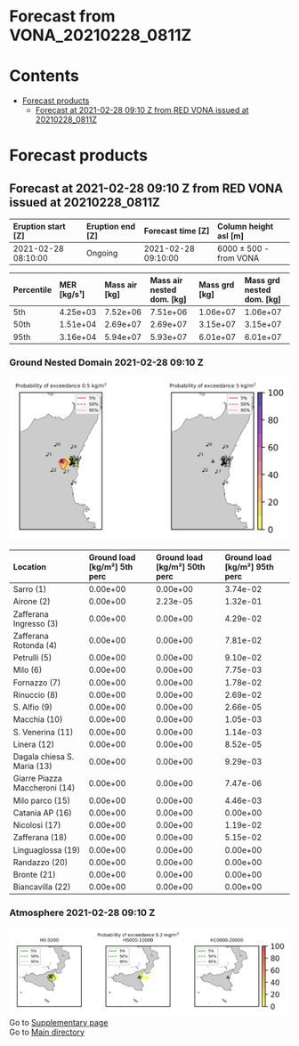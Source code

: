 
Forecast from VONA_20210228_0811Z
=================================

Contents
========

* [Forecast products](#forecast-products)
	* [Forecast at 2021-02-28 09:10 Z from RED VONA issued at 20210228_0811Z](#forecast-at-2021-02-28-0910-z-from-red-vona-issued-at-20210228_0811z)

# Forecast products

## Forecast at 2021-02-28 09:10 Z from RED VONA issued at 20210228_0811Z
  

|Eruption start [Z]|Eruption end [Z]|Forecast time [Z]|Column height asl [m]|
| :--- | :--- | :--- | :--- |
|2021-02-28 08:10:00|Ongoing|2021-02-28 09:10:00|6000 ± 500 - from VONA|
  
  

|Percentile|MER [kg/s¹]|Mass air [kg]|Mass air nested dom. [kg]|Mass grd [kg]|Mass grd nested dom. [kg]|
| :--- | :--- | :--- | :--- | :--- | :--- |
|5th|4.25e+03|7.52e+06|7.51e+06|1.06e+07|1.06e+07|
|50th|1.51e+04|2.69e+07|2.69e+07|3.15e+07|3.15e+07|
|95th|3.16e+04|5.94e+07|5.93e+07|6.01e+07|6.01e+07|
  

### Ground Nested Domain 2021-02-28 09:10 Z
  
![](./figures/probability_grd_2021_02_28_0910_grid_1_1.png)  
  
  
  
  
  
  
  
  
  
  
  
  
  
  
  
  
  
  
  
  
  

|Location|Ground load [kg/m²] 5th perc|Ground load [kg/m²] 50th perc|Ground load [kg/m²] 95th perc|
| :--- | :--- | :--- | :--- |
|Sarro (1)|0.00e+00|0.00e+00|3.74e-02|
|Airone (2)|0.00e+00|2.23e-05|1.32e-01|
|Zafferana Ingresso (3)|0.00e+00|0.00e+00|4.29e-02|
|Zafferana Rotonda (4)|0.00e+00|0.00e+00|7.81e-02|
|Petrulli (5)|0.00e+00|0.00e+00|9.10e-02|
|Milo (6)|0.00e+00|0.00e+00|7.75e-03|
|Fornazzo (7)|0.00e+00|0.00e+00|1.78e-02|
|Rinuccio (8)|0.00e+00|0.00e+00|2.69e-02|
|S. Alfio (9)|0.00e+00|0.00e+00|2.66e-05|
|Macchia (10)|0.00e+00|0.00e+00|1.05e-03|
|S. Venerina (11)|0.00e+00|0.00e+00|1.14e-03|
|Linera (12)|0.00e+00|0.00e+00|8.52e-05|
|Dagala chiesa S. Maria (13)|0.00e+00|0.00e+00|9.29e-03|
|Giarre Piazza Maccheroni (14)|0.00e+00|0.00e+00|7.47e-06|
|Milo parco (15)|0.00e+00|0.00e+00|4.46e-03|
|Catania AP (16)|0.00e+00|0.00e+00|0.00e+00|
|Nicolosi (17)|0.00e+00|0.00e+00|1.19e-02|
|Zafferana (18)|0.00e+00|0.00e+00|5.15e-02|
|Linguaglossa (19)|0.00e+00|0.00e+00|0.00e+00|
|Randazzo (20)|0.00e+00|0.00e+00|0.00e+00|
|Bronte (21)|0.00e+00|0.00e+00|0.00e+00|
|Biancavilla (22)|0.00e+00|0.00e+00|0.00e+00|
  

### Atmosphere 2021-02-28 09:10 Z
  
![](./figures/probability_air_2021_02_28_0910_grid_2_conclev_1_1.png)  
Go to [Supplementary page](Supplementary_page.md)  
Go to [Main directory](https://github.com/federicapardini/Real_time_ash_forecast)